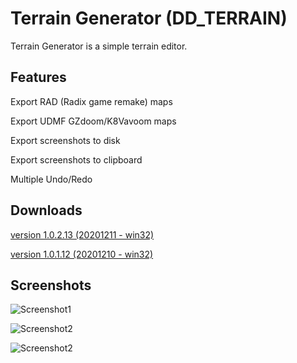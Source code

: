 # Terrain Generator (DD_TERRAIN)
Terrain Generator is a simple terrain editor.

## Features
Export RAD (Radix game remake) maps 

Export UDMF GZdoom/K8Vavoom maps

Export screenshots to disk

Export screenshots to clipboard

Multiple Undo/Redo

## Downloads
[version 1.0.2.13 (20201211 - win32)](https://sourceforge.net/projects/dd-terrain/files/DD_Terrain_1.0.1.12/DD_Terrain_1.0.2.13_win32.zip/download)

[version 1.0.1.12 (20201210 - win32)](https://sourceforge.net/projects/dd-terrain/files/DD_Terrain_1.0.1.12/DD_Terrain_1.0.1.12_win32.zip/download)

## Screenshots

![Screenshot1](https://i.postimg.cc/1tSH70Ky/Image2.png "Screenshot1")

![Screenshot2](https://i.postimg.cc/W377BD9g/Image1.png "Screenshot2")

![Screenshot2](https://i.postimg.cc/tChNLCpF/Image4.png "Screenshot3")

